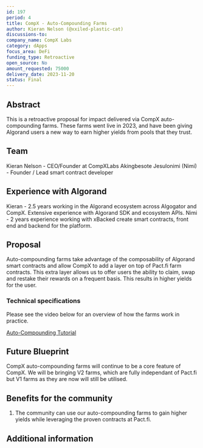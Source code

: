 ```yaml
---
id: 197
period: 4
title: CompX - Auto-Compounding Farms 
author: Kieran Nelson (@xxiled-plastic-cat)
discussions-to: 
company_name: CompX Labs
category: dApps
focus_area: DeFi
funding_type: Retroactive
open_source: No
amount_requested: 75000
delivery_date: 2023-11-20
status: Final
---
```


## Abstract

This is a retroactive proposal for impact delivered via CompX auto-compounding farms. These farms went live in 2023, and have been giving Algorand users a new way to earn higher yields from pools that they trust.

## Team

Kieran Nelson  - CEO/Founder at CompXLabs
Akingbesote Jesulonimi (Nimi) - Founder / Lead smart contract developer

## Experience with Algorand

Kieran - 2.5 years working in the Algorand ecosystem across Algogator and CompX. Extensive experience with Algorand SDK and ecosystem APIs.
Nimi - 2 years experience working with xBacked create smart contracts, front end and backend for the platform.

## Proposal

Auto-compounding farms take advantage of the composability of Algorand smart contracts and allow CompX to add a layer on top of Pact.fi farm contracts. This extra layer allows us to offer users the ability to claim, swap and restake their rewards on a frequent basis. This results in higher yields for the user.

### Technical specifications

Please see the video below for an overview of how the farms work in practice.

[Auto-Compounding Tutorial](https://youtu.be/ibKb0oQEi_4?si=oBuS5AWjCy37tRga)

## Future Blueprint

CompX auto-compounding farms will continue to be a core feature of CompX. We will be bringing V2 farms, which are fully independant of Pact.fi but V1 farms as they are now will still be utilised.

## Benefits for the community

1. The community can use our auto-compounding farms to gain higher yields while leveraging the proven contracts at Pact.fi.

## Additional information
